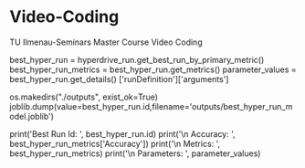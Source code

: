 # Video-Coding
TU Ilmenau-Seminars Master Course Video Coding


best_hyper_run = hyperdrive_run.get_best_run_by_primary_metric()
best_hyper_run_metrics = best_hyper_run.get_metrics()
parameter_values = best_hyper_run.get_details() ['runDefinition']['arguments']

os.makedirs("./outputs", exist_ok=True)
joblib.dump(value=best_hyper_run.id,filename='outputs/best_hyper_run_model.joblib')


print('Best Run Id: ', best_hyper_run.id)
print('\n Accuracy: ', best_hyper_run_metrics['Accuracy'])
print('\n Metrics: ', best_hyper_run_metrics)
print('\n Parameters: ', parameter_values)
